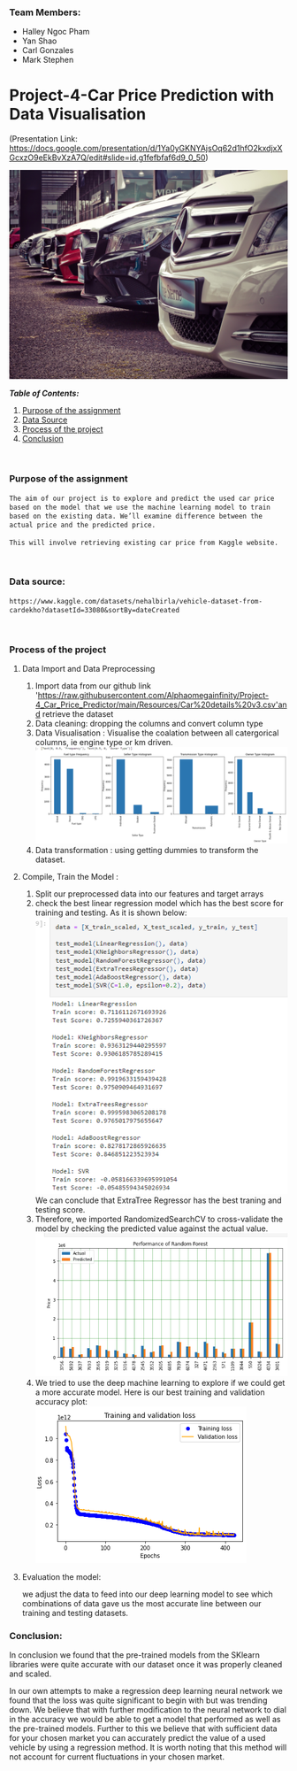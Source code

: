 ### Team Members:

- Halley Ngoc Pham
- Yan Shao
- Carl Gonzales
- Mark Stephen

# Project-4-Car Price Prediction with Data Visualisation

(Presentation Link: https://docs.google.com/presentation/d/1Ya0yGKNYAjsOq62d1hfO2kxdjxXGcxzO9eEkBvXzA7Q/edit#slide=id.g1fefbfaf6d9_0_50)

![car](./images/car.jpg)

**_Table of Contents:_**

1. [Purpose of the assignment](#purpose-of-the-assignment)
1. [Data Source](#data-source)
1. [Process of the project](#process-of-the-project)
1. [Conclusion](#conclusion)

</br>

### Purpose of the assignment

    The aim of our project is to explore and predict the used car price based on the model that we use the machine learning model to train based on the existing data. We’ll examine difference between the actual price and the predicted price.

    This will involve retrieving existing car price from Kaggle website.

</br>

### Data source:

    https://www.kaggle.com/datasets/nehalbirla/vehicle-dataset-from-cardekho?datasetId=33080&sortBy=dateCreated

</br>

### **Process of the project**

1. Data Import and Data Preprocessing

   1. Import data from our github link 'https://raw.githubusercontent.com/Alphaomegainfinity/Project-4_Car_Price_Predictor/main/Resources/Car%20details%20v3.csv'and retrieve the dataset
   1. Data cleaning: dropping the columns and convert column type
   1. Data Visualisation : Visualise the coalation between all catergorical columns, ie
      engine type or km driven.
      ![v1](./images/visualisation1.png)
   1. Data transformation : using getting dummies to transform the dataset.

1. Compile, Train the Model :

   1. Split our preprocessed data into our features and target arrays
   1. check the best linear regression model which has the best score for training and testing. As it is shown below:
      ![v2](./images/visualisation2.png)
      We can conclude that ExtraTree Regressor has the best traning and testing score.
   1. Therefore, we imported RandomizedSearchCV to cross-validate the model by checking the predicted value against the actual value.
      ![v3](./images/visualisation3.png)
   1. We tried to use the deep machine learning to explore if we could get a more accurate model.
      Here is our best training and validation accuracy plot:
      ![v4](./images/visualisation4.png)

1. Evaluation the model:

   we adjust the data to feed into our deep learning model to see which combinations of data gave us the most accurate line between our training and testing datasets.

### Conclusion:

In conclusion we found that the pre-trained models from the SKlearn libraries were quite accurate with our dataset once it was properly cleaned and scaled.

In our own attempts to make a regression deep learning neural network we found that the loss was quite significant to begin with but was trending down. We believe that with further modification to the neural network to dial in the accuracy we would be able to get a model that performed as well as the pre-trained models.
Further to this we believe that with sufficient data for your chosen market you can accurately predict the value of a used vehicle by using a regression method. It is worth noting that this method will not account for current fluctuations in your chosen market.
